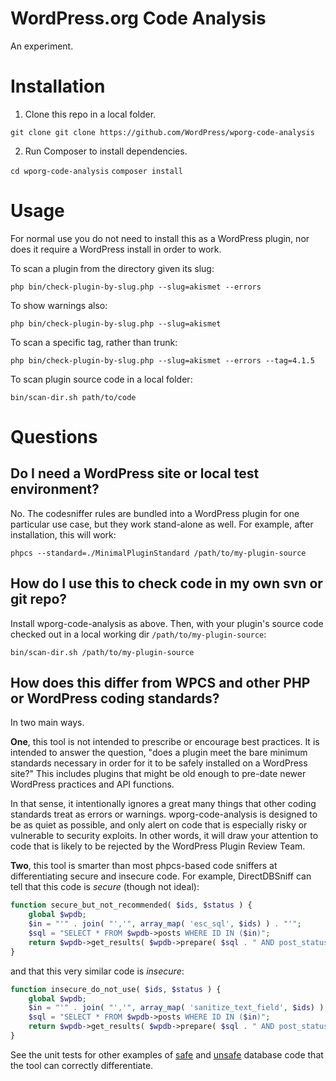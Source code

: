 # WordPress.org Code Analysis

An experiment.

# Installation

1. Clone this repo in a local folder.

`git clone git clone https://github.com/WordPress/wporg-code-analysis`

2. Run Composer to install dependencies.

`cd wporg-code-analysis`
`composer install`

# Usage

For normal use you do not need to install this as a WordPress plugin, nor does it require a WordPress install in order to work.

To scan a plugin from the directory given its slug:

`php bin/check-plugin-by-slug.php --slug=akismet --errors`

To show warnings also:

`php bin/check-plugin-by-slug.php --slug=akismet`

To scan a specific tag, rather than trunk:

`php bin/check-plugin-by-slug.php --slug=akismet --errors --tag=4.1.5`

To scan plugin source code in a local folder:

`bin/scan-dir.sh path/to/code`

# Questions

## Do I need a WordPress site or local test environment?

No. The codesniffer rules are bundled into a WordPress plugin for one particular use case, but they work stand-alone as well. For example, after installation, this will work:

`phpcs --standard=./MinimalPluginStandard /path/to/my-plugin-source`

## How do I use this to check code in my own svn or git repo?

Install wporg-code-analysis as above. Then, with your plugin's source code checked out in a local working dir `/path/to/my-plugin-source`:

`bin/scan-dir.sh /path/to/my-plugin-source`

## How does this differ from WPCS and other PHP or WordPress coding standards?

In two main ways.

**One**, this tool is not intended to prescribe or encourage best practices. It is intended to answer the question, "does a plugin meet the bare minimum standards necessary in order for it to be safely installed on a WordPress site?" This includes plugins that might be old enough to pre-date newer WordPress practices and API functions.

In that sense, it intentionally ignores a great many things that other coding standards treat as errors or warnings. wporg-code-analysis is designed to be as quiet as possible, and only alert on code that is especially risky or vulnerable to security exploits. In other words, it will draw your attention to code that is likely to be rejected by the WordPress Plugin Review Team.

**Two**, this tool is smarter than most phpcs-based code sniffers at differentiating secure and insecure code. For example, DirectDBSniff can tell that this code is _secure_ (though not ideal):

```php
function secure_but_not_recommended( $ids, $status ) {
    global $wpdb;
    $in = "'" . join( "','", array_map( 'esc_sql', $ids) ) . "'";
    $sql = "SELECT * FROM $wpdb->posts WHERE ID IN ($in)";
    return $wpdb->get_results( $wpdb->prepare( $sql . " AND post_status = %s", $status ) );
}
```

and that this very similar code is _insecure_:

```php
function insecure_do_not_use( $ids, $status ) {
    global $wpdb;
    $in = "'" . join( "','", array_map( 'sanitize_text_field', $ids) ) . "'";
    $sql = "SELECT * FROM $wpdb->posts WHERE ID IN ($in)";
    return $wpdb->get_results( $wpdb->prepare( $sql . " AND post_status = %s", $status ) );
}
```

See the unit tests for other examples of [safe](https://github.com/WordPress/wporg-code-analysis/blob/trunk/tests/db/DirectDBUnitTest.php-safe.inc) and [unsafe](https://github.com/WordPress/wporg-code-analysis/blob/trunk/tests/db/DirectDBUnitTest.php-bad.inc) database code that the tool can correctly differentiate.

